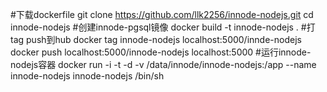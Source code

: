 #下载dockerfile 
git clone https://github.com/llk2256/innode-nodejs.git
cd  innode-nodejs
#创建innode-pgsql镜像
docker build -t innode-nodejs .
#打tag  push到hub
docker tag innode-nodejs localhost:5000/innde-nodejs
docker push localhost:5000/innode-nodejs localhost:5000
#运行innode-nodejs容器
docker run -i -t  -d -v /data/innode/innode-nodejs:/app --name innode-nodejs  innode-nodejs /bin/sh

